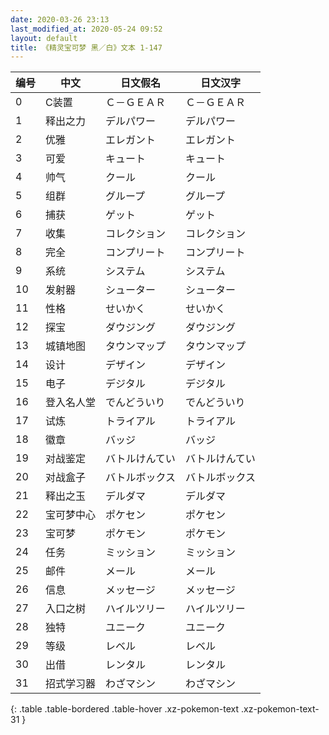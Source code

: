 ```yaml
---
date: 2020-03-26 23:13
last_modified_at: 2020-05-24 09:52
layout: default
title: 《精灵宝可梦 黑／白》文本 1-147
---
```

| 编号 | 中文 | 日文假名 | 日文汉字 |
| ---- | ---- | ---- | --- |
| 0 | C装置 | Ｃ－ＧＥＡＲ | Ｃ－ＧＥＡＲ |
| 1 | 释出之力 | デルパワー | デルパワー |
| 2 | 优雅 | エレガント | エレガント |
| 3 | 可爱 | キュート | キュート |
| 4 | 帅气 | クール | クール |
| 5 | 组群 | グループ | グループ |
| 6 | 捕获 | ゲット | ゲット |
| 7 | 收集 | コレクション | コレクション |
| 8 | 完全 | コンプリート | コンプリート |
| 9 | 系统 | システム | システム |
| 10 | 发射器 | シューター | シューター |
| 11 | 性格 | せいかく | せいかく |
| 12 | 探宝 | ダウジング | ダウジング |
| 13 | 城镇地图 | タウンマップ | タウンマップ |
| 14 | 设计 | デザイン | デザイン |
| 15 | 电子 | デジタル | デジタル |
| 16 | 登入名人堂 | でんどういり | でんどういり |
| 17 | 试炼 | トライアル | トライアル |
| 18 | 徽章 | バッジ | バッジ |
| 19 | 对战鉴定 | バトルけんてい | バトルけんてい |
| 20 | 对战盒子 | バトルボックス | バトルボックス |
| 21 | 释出之玉 | デルダマ | デルダマ |
| 22 | 宝可梦中心 | ポケセン | ポケセン |
| 23 | 宝可梦 | ポケモン | ポケモン |
| 24 | 任务 | ミッション | ミッション |
| 25 | 邮件 | メール | メール |
| 26 | 信息 | メッセージ | メッセージ |
| 27 | 入口之树 | ハイルツリー | ハイルツリー |
| 28 | 独特 | ユニーク | ユニーク |
| 29 | 等级 | レベル | レベル |
| 30 | 出借 | レンタル | レンタル |
| 31 | 招式学习器 | わざマシン | わざマシン |
{: .table .table-bordered .table-hover .xz-pokemon-text .xz-pokemon-text-31 }